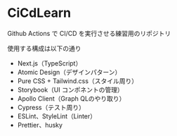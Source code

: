 # CiCdLearn
Github Actions で CI/CD を実行させる練習用のリポジトリ

使用する構成は以下の通り
- Next.js（TypeScript）
- Atomic Design（デザインパターン）
- Pure CSS + Tailwind.css（スタイル周り）
- Storybook（UI コンポネントの管理）
- Apollo Client（Graph QLのやり取り）
- Cypress（テスト周り）
- ESLint、StyleLint（Linter）
- Prettier、husky
